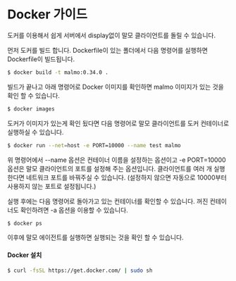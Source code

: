 # Docker 가이드    

도커를 이용해서 쉽게 서버에서 display없이 말모 클라이언트를 돌릴 수 있습니다.   

  

먼저 도커를 빌드 합니다. Dockerfile이 있는 폴더에서 다음 명령어를 실행하면 Dockerfile이 빌드됩니다.  

```bash
$ docker build -t malmo:0.34.0 .  
```

  

빌드가 끝나고 아래 명령어로 Docker 이미지를 확인하면 malmo 이미지가 있는 것을 확인 할 수 있습니다.  

```bash
$ docker images  
```

  

도커가 이미지가 있는게 확인 됬다면 다음 명령어로 말모 클라이언트를 도커 컨테이너로 실행하실 수 있습니다.  

```bash
$ docker run --net=host -e PORT=10000 --name test malmo  
```

  

위 명령어에서 --name 옵션은 컨테이너 이름을 설정하는 옵션이고 -e PORT=10000 옵션은 말모 클라이언트의 포트를 설정해 주는 옵션입니다. 클라이언트를 여러 개 실행한다면 네트워크 포트를 바꿔주실 수 있습니다. (설정하지 않으면 자동으로 10000부터 사용하지 않는 포트로 설정됩니다.)  

  

실행 후에는 다음 명령어로  돌아가고 있는 컨테이너를 확인할 수 있습니다. 꺼진 컨테이너도 확인하려면 -a 옵션을 이용할 수 있습니다.  

```bash
$ docker ps  
```

  

이후에 말모 에이전트를 실행하면 실행되는 것을 확인 할 수 있습니다.  

  

#### Docker 설치  

```bash
$ curl -fsSL https://get.docker.com/ | sudo sh  
```


